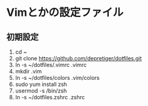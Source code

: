 # Vimとかの設定ファイル
## 初期設定
1. cd ~
2. git clone https://github.com/depretiger/dotfiles.git
3. ln -s ~/dotfiles/.vimrc .vimrc 
4. mkdir .vim
5. ln -s ~/dotfiles/colors .vim/colors
6. sudo yum install zsh
7. usermod -s /bin/zsh
8. ln -s ~/dotfiles.zshrc .zshrc
